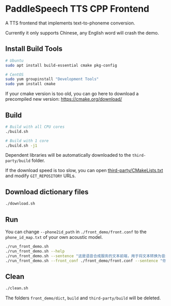 # PaddleSpeech TTS CPP Frontend

A TTS frontend that implements text-to-phoneme conversion.

Currently it only supports Chinese, any English word will crash the demo.

## Install Build Tools

```bash
# Ubuntu
sudo apt install build-essential cmake pkg-config

# CentOS
sudo yum groupinstall "Development Tools"
sudo yum install cmake
```

If your cmake version is too old, you can go here to download a precompiled new version: https://cmake.org/download/

## Build

```bash
# Build with all CPU cores
./build.sh

# Build with 1 core
./build.sh -j1
```

Dependent libraries will be automatically downloaded to the `third-party/build` folder.

If the download speed is too slow, you can open [third-party/CMakeLists.txt](third-party/CMakeLists.txt) and modify `GIT_REPOSITORY` URLs.

## Download dictionary files

```bash
./download.sh
```

## Run
You can change `--phone2id_path` in `./front_demo/front.conf` to the `phone_id_map.txt` of your own acoustic model.

```bash
./run_front_demo.sh
./run_front_demo.sh --help
./run_front_demo.sh --sentence "这是语音合成服务的文本前端，用于将文本转换为音素序号数组。"
./run_front_demo.sh --front_conf ./front_demo/front.conf --sentence "你还需要一个语音合成后端才能将其转换为实际的声音。"
```

## Clean

```bash
./clean.sh
```

The folders `front_demo/dict`, `build` and `third-party/build` will be deleted.
